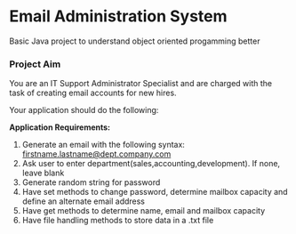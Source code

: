 # Email Administration System

Basic Java project to understand object oriented progamming better

### Project Aim
You are an IT Support Administrator Specialist and are charged with the task of creating email accounts for new hires.

Your application should do the following:

**Application Requirements:**

1. Generate an email with the following syntax:
   firstname.lastname@dept.company.com
2. Ask user to enter department(sales,accounting,development). If none, leave blank
3. Generate random string for password
4. Have set methods to change password, determine mailbox capacity and define an alternate
   email address
5. Have get methods to determine name, email and mailbox capacity
6. Have file handling methods to store data in a .txt file
